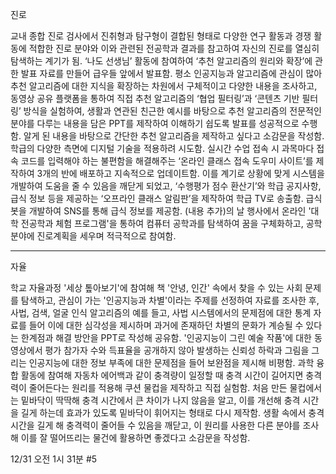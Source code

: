 진로

 교내 종합 진로 검사에서 진취형과 탐구형이 결합된 형태로 다양한 연구 활동과 경쟁 활동에 적합한 진로 분야와 이와 관련된 전공학과 결과를 참고하여 자신의 진로를 열심히 탐색하는 계기가 됨. ‘나도 선생님’ 활동에 참여하여 ‘추천 알고리즘의 원리와 확장’에 관한 발표 자료를 만들어 급우들 앞에서 발표함. 평소 인공지능과 알고리즘에 관심이 많아 추천 알고리즘에 대한 지식을 확장하는 차원에서 구체적이고 다양한 내용을 조사하고, 동영상 공유 플랫폼을 통하여 직접 추천 알고리즘의 ‘협업 필터링’과 ‘콘텐츠 기반 필터링’ 방식을 실험하여, 생활과 연관된 친근한 예시를 바탕으로 추천 알고리즘의 전문적인 분야를 다루는 내용을 담은 PPT를 제작하여 이해하기 쉽도록 발표를 성공적으로 수행함. 알게 된 내용을 바탕으로 간단한 추천 알고리즘을 제작하고 싶다고 소감문을 작성함. 학급의 다양한 측면에 디지털 기술을 적용하려 시도함. 실시간 수업 접속 시 과목마다 접속 코드를 입력해야 하는 불편함을 해결해주는 ‘온라인 클래스 접속 도우미 사이트’를 제작하여 3개의 반에 배포하고 지속적으로 업데이트함. 이를 계기로 상황에 맞게 시스템을 개발하여 도움을 줄 수 있음을 깨닫게 되었고, ‘수행평가 점수 환산기’와 학급 공지사항, 급식 정보 등을 제공하는 ‘오프라인 클래스 알림판’을 제작하여 학급 TV로 송출함. 급식 봇을 개발하여 SNS를 통해 급식 정보를 제공함. (내용 추가)의 날 행사에서 온라인 '대학 전공학과 체험 프로그램'을 통하여 컴퓨터 공학과를 탐색하여 꿈을 구체화하고, 공학 분야에 진로계획을 세우며 적극적으로 참여함.

--------


자율

 학교 자율과정 '세상 톺아보기'에 참여해 책 '안녕, 인간' 속에서 찾을 수 있는 사회 문제를 탐색하고, 관심이 가는 '인공지능과 차별'이라는 주제를 선정하여 자료를 조사한 후, 사법, 검색, 얼굴 인식 알고리즘의 예를 들고, 사법 시스템에서의 문제점에 대한 통계 자료를 들어 이에 대한 심각성을 제시하며 과거에 존재하던 차별의 문화가 계승될 수 있다는 한계점과 해결 방안을 PPT로 작성해 공유함. '인공지능이 그린 예술 작품'에 대한 동영상에서 평가 참가자 수와 득표율을 공개하지 않아 발생하는 신뢰성 하락과 그림을 그리는 인공지능에 대한 정보 부족에 대한 문제점을 들어 보완점을 제시해 비평함. 과학 융합 활동에 참여해 자동차 에어백과 같이 충격량이 일정할 때 충격 시간이 길어지면 충격력이 줄어든다는 원리를 적용해 쿠션 물컵을 제작하고 직접 실험함. 처음 만든 물컵에서는 밑바닥이 딱딱해 충격 시간에서 큰 차이가 나지 않음을 알고, 이를 개선해 충격 시간을 길게 하는데 효과가 있도록 밑바닥이 휘어지는 형태로 다시 제작함. 생활 속에서 충격 시간을 길게 해 충격력이 줄어들 수 있음을 깨닫고, 이 원리를 사용한 다른 분야를 조사해 이를 잘 떨어뜨리는 물건에 활용하면 좋겠다고 소감문을 작성함.


12/31 오전 1시 31분 #5
